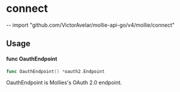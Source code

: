 # connect

--
    import "github.com/VictorAvelar/mollie-api-go/v4/mollie/connect"

## Usage

#### func  OauthEndpoint

```go
func OauthEndpoint() *oauth2.Endpoint
```

OauthEndpoint is Mollies's OAuth 2.0 endpoint.
